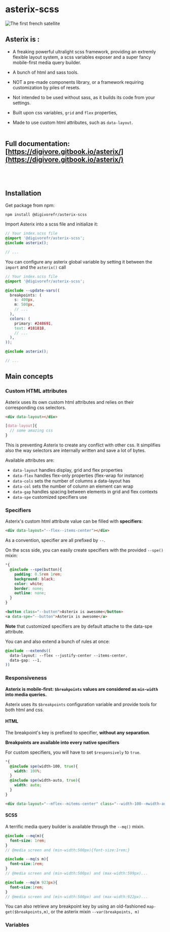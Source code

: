 # asterix-scss

![The first french satellite](https://upload.wikimedia.org/wikipedia/commons/9/98/Asterix_Musee_du_Bourget_P1020341.JPG)

## Asterix is :

- A freaking powerful ultralight scss framework, providing an extremly flexible layout system, a scss variables exposer and a super fancy mobile-first media query builder.

- A bunch of html and sass tools.

- NOT a pre-made components library, or a framework requiring customization by piles of resets.

- Not intended to be used without sass, as it builds its code from your settings.

- Built upon css variables, `grid` and `flex` properties,

- Made to use custom html attributes, such as `data-layout`.
<br><br>
## Full documentation: [https://digivore.gitbook.io/asterix/](https://digivore.gitbook.io/asterix/)
<br><br>
## Installation
Get package from npm:
```shell
npm install @digivorefr/asterix-scss
```

Import Asterix into a scss file and initialize it:
```scss
// Your index.scss file
@import '@digivorefr/asterix-scss';
@include asterix();

// ...
```

You can configure any asterix global variable by setting it between the `import` and the `asterix()` call
```scss
// Your index.scss file
@import '@digivorefr/asterix-scss';

@include --update-vars((
  breakpoints: (
    s: 400px,
    m: 500px,
    // ...
  ),
  colors: (
    primary: #248691,
    text: #181818,
    // ...
  ),
));

@include asterix();

// ...
```

## Main concepts
### Custom HTML attributes
Asterix uses its own custom html attributes and relies on their corresponding css selectors.
```html
<div data-layout></div>
```
```scss
[data-layout]{
  // some amazing css
}
```
This is preventing Asterix to create any conflict with other css. It simplifies also the way selectors are internally written and save a lot of bytes.

Available attributes are:
- `data-layout` handles display, grid and flex properties
- `data-flex` handles flex-only properties (flex-wrap for instance)
- `data-cols` sets the number of columns a data-layout has
- `data-col` sets the number of column an element can wrap
- `data-gap` handles spacing between elements in grid and flex
contexts
- `data-spe` customized specifiers use


### Specifiers
Asterix's custom html attribute value can be filled with **specifiers**:
```html
<div data-layout="--flex--items-center"></div>
```
As a convention, specifier are all prefixed by `--`.

On the scss side, you can easily create specifiers with the provided `--spe()` mixin:
```scss
*{
  @include --spe(button){
    padding: 0.5rem 1rem;
    background: black;
    color: white;
    border: none;
    outline: none;
  }
}
```
```html
<button class="--button">Asterix is awesome</button>
<a data-spe="--button">Asterix is awesome</a>
```
**Note** that customized specifiers are by default attache to the data-spe attribute.

You can and also extend a bunch of rules at once:
```scss
@include --extends((
  data-layout: --flex --justify-center --items-center,
  data-gap: --1,
))
```
### Responsiveness
**Asterix is mobile-first: `$breakpoints` values are considered as `min-width` into media queries.**

Asterix uses its `$breakpoints` configuration variable and provide tools for both html and css.

#### HTML
The breakpoint's key is prefixed to specifier, **without any separation**.

**Breakpoints are available into every native specifiers**

For custom specifiers, you will have to set `$responsively` to `true`.

```scss
*{
  @include spe(width-100, true){
    width: 100%;
  }
  @include spe(width-auto, true){
    width: auto;
  }
}
```
```html
<div data-layout="--mflex--mitems-center" class="--width-100--mwidth-auto"></div>
```

#### SCSS
A terrific media query builder is available through the `--mq()` mixin.
```scss
@include --mq(m){
  font-size: 1rem;
}
// @media screen and (min-width:500px){font-size:1rem;}

@include --mq(s m){
  font-size:1rem;
}
// @media screen and (min-width:500px) and (max-width:599px)...

@include --mq(m 923px){
  font-size:1rem;
}
// @media screen and (min-width:500px) and (max-width:922px)...
```

You can also retrieve any breakpoint key by using an old-fashioned `map-get($breakpoints,m)`, or the asterix mixin `--var(breakpoints, m)`


### Variables